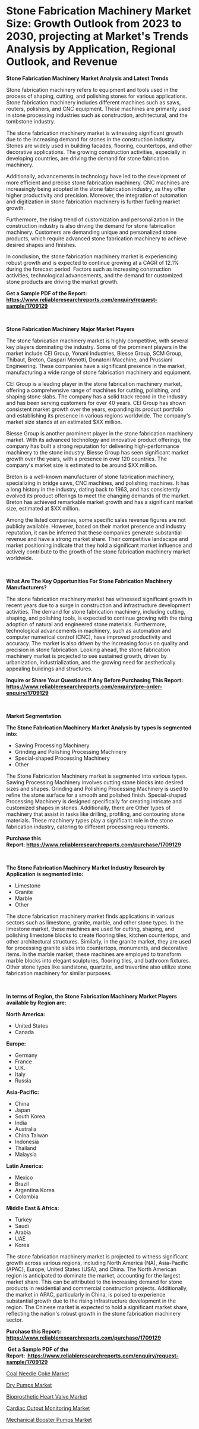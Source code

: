 <p><h1>Stone Fabrication Machinery Market Size: Growth Outlook from 2023 to 2030, projecting at Market's Trends Analysis by Application, Regional Outlook, and Revenue</h1></p><p><strong>Stone Fabrication Machinery Market Analysis and Latest Trends</strong></p>
<p><p>Stone fabrication machinery refers to equipment and tools used in the process of shaping, cutting, and polishing stones for various applications. Stone fabrication machinery includes different machines such as saws, routers, polishers, and CNC equipment. These machines are primarily used in stone processing industries such as construction, architectural, and the tombstone industry.</p><p>The stone fabrication machinery market is witnessing significant growth due to the increasing demand for stones in the construction industry. Stones are widely used in building facades, flooring, countertops, and other decorative applications. The growing construction activities, especially in developing countries, are driving the demand for stone fabrication machinery.</p><p>Additionally, advancements in technology have led to the development of more efficient and precise stone fabrication machinery. CNC machines are increasingly being adopted in the stone fabrication industry, as they offer higher productivity and precision. Moreover, the integration of automation and digitization in stone fabrication machinery is further fueling market growth.</p><p>Furthermore, the rising trend of customization and personalization in the construction industry is also driving the demand for stone fabrication machinery. Customers are demanding unique and personalized stone products, which require advanced stone fabrication machinery to achieve desired shapes and finishes.</p><p>In conclusion, the stone fabrication machinery market is experiencing robust growth and is expected to continue growing at a CAGR of 12.1% during the forecast period. Factors such as increasing construction activities, technological advancements, and the demand for customized stone products are driving the market growth.</p></p>
<p><strong>Get a Sample PDF of the Report:&nbsp; <a href="https://www.reliableresearchreports.com/enquiry/request-sample/1709129">https://www.reliableresearchreports.com/enquiry/request-sample/1709129</a></strong></p>
<p>&nbsp;</p>
<p><strong>Stone Fabrication Machinery Major Market Players</strong></p>
<p><p>The stone fabrication machinery market is highly competitive, with several key players dominating the industry. Some of the prominent players in the market include CEI Group, Yonani Industries, Biesse Group, SCM Group, Thibaut, Breton, Gaspari Menotti, Donatoni Macchine, and Prussiani Engineering. These companies have a significant presence in the market, manufacturing a wide range of stone fabrication machinery and equipment.</p><p>CEI Group is a leading player in the stone fabrication machinery market, offering a comprehensive range of machines for cutting, polishing, and shaping stone slabs. The company has a solid track record in the industry and has been serving customers for over 40 years. CEI Group has shown consistent market growth over the years, expanding its product portfolio and establishing its presence in various regions worldwide. The company's market size stands at an estimated $XX million.</p><p>Biesse Group is another prominent player in the stone fabrication machinery market. With its advanced technology and innovative product offerings, the company has built a strong reputation for delivering high-performance machinery to the stone industry. Biesse Group has seen significant market growth over the years, with a presence in over 120 countries. The company's market size is estimated to be around $XX million.</p><p>Breton is a well-known manufacturer of stone fabrication machinery, specializing in bridge saws, CNC machines, and polishing machines. It has a long history in the industry, dating back to 1963, and has consistently evolved its product offerings to meet the changing demands of the market. Breton has achieved remarkable market growth and has a significant market size, estimated at $XX million.</p><p>Among the listed companies, some specific sales revenue figures are not publicly available. However, based on their market presence and industry reputation, it can be inferred that these companies generate substantial revenue and have a strong market share. Their competitive landscape and market positioning indicate that they hold a significant market influence and actively contribute to the growth of the stone fabrication machinery market worldwide.</p></p>
<p>&nbsp;</p>
<p><strong>What Are The Key Opportunities For Stone Fabrication Machinery Manufacturers?</strong></p>
<p><p>The stone fabrication machinery market has witnessed significant growth in recent years due to a surge in construction and infrastructure development activities. The demand for stone fabrication machinery, including cutting, shaping, and polishing tools, is expected to continue growing with the rising adoption of natural and engineered stone materials. Furthermore, technological advancements in machinery, such as automation and computer numerical control (CNC), have improved productivity and accuracy. The market is also driven by the increasing focus on quality and precision in stone fabrication. Looking ahead, the stone fabrication machinery market is projected to see sustained growth, driven by urbanization, industrialization, and the growing need for aesthetically appealing buildings and structures.</p></p>
<p><strong>Inquire or Share Your Questions If Any Before Purchasing This Report: <a href="https://www.reliableresearchreports.com/enquiry/pre-order-enquiry/1709129">https://www.reliableresearchreports.com/enquiry/pre-order-enquiry/1709129</a></strong></p>
<p>&nbsp;</p>
<p><strong>Market Segmentation</strong></p>
<p><strong>The Stone Fabrication Machinery Market Analysis by types is segmented into:</strong></p>
<p><ul><li>Sawing Processing Machinery</li><li>Grinding and Polishing Processing Machinery</li><li>Special-shaped Processing Machinery</li><li>Other</li></ul></p>
<p><p>The Stone Fabrication Machinery market is segmented into various types. Sawing Processing Machinery involves cutting stone blocks into desired sizes and shapes. Grinding and Polishing Processing Machinery is used to refine the stone surface for a smooth and polished finish. Special-shaped Processing Machinery is designed specifically for creating intricate and customized shapes in stones. Additionally, there are Other types of machinery that assist in tasks like drilling, profiling, and contouring stone materials. These machinery types play a significant role in the stone fabrication industry, catering to different processing requirements.</p></p>
<p><strong>Purchase this Report:&nbsp;<a href="https://www.reliableresearchreports.com/purchase/1709129">https://www.reliableresearchreports.com/purchase/1709129</a></strong></p>
<p>&nbsp;</p>
<p><strong>The Stone Fabrication Machinery Market Industry Research by Application is segmented into:</strong></p>
<p><ul><li>Limestone</li><li>Granite</li><li>Marble</li><li>Other</li></ul></p>
<p><p>The stone fabrication machinery market finds applications in various sectors such as limestone, granite, marble, and other stone types. In the limestone market, these machines are used for cutting, shaping, and polishing limestone blocks to create flooring tiles, kitchen countertops, and other architectural structures. Similarly, in the granite market, they are used for processing granite slabs into countertops, monuments, and decorative items. In the marble market, these machines are employed to transform marble blocks into elegant sculptures, flooring tiles, and bathroom fixtures. Other stone types like sandstone, quartzite, and travertine also utilize stone fabrication machinery for similar purposes.</p></p>
<p>&nbsp;</p>
<p><strong>In terms of Region, the Stone Fabrication Machinery Market Players available by Region are:</strong></p>
<p>
    <p> <strong> North America: </strong>
        <ul>
            <li>United States</li>
            <li>Canada</li>
        </ul>
        </p> 
    <p> <strong> Europe: </strong>
        <ul>
            <li>Germany</li>
            <li>France</li>
            <li>U.K.</li>
            <li>Italy</li>
            <li>Russia</li>
        </ul>
        </p> 
    <p> <strong> Asia-Pacific: </strong>
        <ul>
            <li>China</li>
            <li>Japan</li>
            <li>South Korea</li>
            <li>India</li>
            <li>Australia</li>
            <li>China Taiwan</li>
            <li>Indonesia</li>
            <li>Thailand</li>
            <li>Malaysia</li>
        </ul>
        </p> 
    <p> <strong> Latin America: </strong>
        <ul>
            <li>Mexico</li>
            <li>Brazil</li>
            <li>Argentina Korea</li>
            <li>Colombia</li>
        </ul>
        </p> 
    <p> <strong> Middle East & Africa: </strong>
        <ul>
            <li>Turkey</li>
            <li>Saudi</li>
            <li>Arabia</li>
            <li>UAE</li>
            <li>Korea</li>
        </ul>
    </p>
    </p>
<p><p>The stone fabrication machinery market is projected to witness significant growth across various regions, including North America (NA), Asia-Pacific (APAC), Europe, United States (USA), and China. The North American region is anticipated to dominate the market, accounting for the largest market share. This can be attributed to the increasing demand for stone products in residential and commercial construction projects. Additionally, the market in APAC, particularly in China, is poised to experience substantial growth due to the rising infrastructure development in the region. The Chinese market is expected to hold a significant market share, reflecting the nation's robust growth in the stone fabrication machinery sector.</p></p>
<p><strong>Purchase this Report: <a href="https://www.reliableresearchreports.com/purchase/1709129">https://www.reliableresearchreports.com/purchase/1709129</a></strong></p>
<p>&nbsp;<strong>Get a Sample PDF of the Report:&nbsp;&nbsp;<a href="https://www.reliableresearchreports.com/enquiry/request-sample/1709129">https://www.reliableresearchreports.com/enquiry/request-sample/1709129</a></strong></p>
<p><strong></strong></p>
<p><p><a href="https://github.com/NorbertYates/Market-Research-Report-List-2/blob/main/coal-needle-coke-market.md">Coal Needle Coke Market</a></p><p><a href="https://medium.com/@caleighhane2777/dry-pumps-market-size-cagr-trends-2024-2030-92252efa22c3">Dry Pumps Market</a></p><p><a href="https://medium.com/@minnieebert2827/bioprosthetic-heart-valve-market-size-and-market-trends-complete-industry-overview-2023-to-2030-6a54bf36c9c3">Bioprosthetic Heart Valve Market</a></p><p><a href="https://medium.com/@irwingibson727/cardiac-output-monitoring-market-trends-and-market-analysis-forecasted-for-period-2023-2030-20bad1ab619a">Cardiac Output Monitoring Market</a></p><p><a href="https://medium.com/@deannakling2927/mechanical-booster-pumps-market-report-reveals-the-latest-trends-and-growth-opportunities-of-this-114cd8765171">Mechanical Booster Pumps Market</a></p></p>